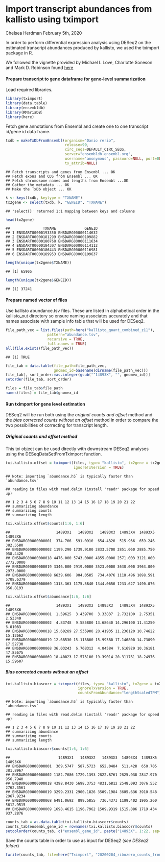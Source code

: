 Import transcript abundances from kallisto using tximport
================
Chelsea Herdman
February 5th, 2020

In order to perform differential expression analysis using DESeq2 on the
estimated transcript abundances produced by kallisto, we used the
tximport package in R.

We followed the vignette provided by Michael I. Love, Charlotte Soneson
and Mark D. Robinson found
[here](http://bioconductor.org/packages/release/bioc/vignettes/tximport/inst/doc/tximport.html#salmon_with_inferential_replicates)

#### Prepare transcript to gene dataframe for gene-level summarization

Load required libraries.

``` r
library(tximport)
library(data.table)
library(ensembldb)
library(RMariaDB)
library(here)
```

Fetch gene annotations from Ensembl and create one to one transcript
id/gene id data frame.

``` r
txdb = makeTxDbFromEnsembl(organism="Danio rerio",
                           release=99,
                           circ_seqs=DEFAULT_CIRC_SEQS,
                           server="ensembldb.ensembl.org",
                           username="anonymous", password=NULL, port=0L,
                           tx_attrib=NULL)
```

    ## Fetch transcripts and genes from Ensembl ... OK
    ## Fetch exons and CDS from Ensembl ... OK
    ## Fetch chromosome names and lengths from Ensembl ...OK
    ## Gather the metadata ... OK
    ## Make the TxDb object ... OK

``` r
k <- keys(txdb, keytype = "TXNAME")
tx2gene <- select(txdb, k, "GENEID", "TXNAME")
```

    ## 'select()' returned 1:1 mapping between keys and columns

``` r
head(tx2gene)
```

    ##               TXNAME             GENEID
    ## 1 ENSDART00000193350 ENSDARG00000114632
    ## 2 ENSDART00000181299 ENSDARG00000109882
    ## 3 ENSDART00000180768 ENSDARG00000111634
    ## 4 ENSDART00000184307 ENSDARG00000114112
    ## 5 ENSDART00000186443 ENSDARG00000116981
    ## 6 ENSDART00000189953 ENSDARG00000109637

``` r
length(unique(tx2gene$TXNAME))
```

    ## [1] 65905

``` r
length(unique(tx2gene$GENEID))
```

    ## [1] 37241

#### Prepare named vector of files

Use kallisto abundance.tsv files. These are listed in alphabetical order
in the kallisto\_out directory so ensure naming associates accurately
and that names associate with sample info table that will be used for
DESeq2.

``` r
file_path_vec = list.files(path=here("kallisto_quant_combined_z11"),
                   pattern="abundance.tsv",
                   recursive = TRUE,
                   full.names = TRUE)
all(file.exists(file_path_vec))
```

    ## [1] TRUE

``` r
file_tab = data.table(file_path=file_path_vec,
                      gnomex_id=basename(dirname(file_path_vec)))
file_tab[, sort_order:=as.integer(gsub("^14893X", "", gnomex_id))]
setorder(file_tab, sort_order)

files = file_tab$file_path
names(files) = file_tab$gnomex_id
```

#### Run tximport for gene level estimation

DESeq2 will be run both using the *original counts and offset* method
and the *bias corrected counts without an offset* method in order to
compare the two possibilities of correcting for transcript length.

##### Original counts and offset method

This txi object can be used directly with downstream DESeq2 analyses
using the DESeqDataSetFromTximport
function.

``` r
txi.kallisto.offset = tximport(files, type= "kallisto", tx2gene = tx2gene, 
                               ignoreTxVersion = TRUE)
```

    ## Note: importing `abundance.h5` is typically faster than `abundance.tsv`

    ## reading in files with read.delim (install 'readr' package for speed up)

    ## 1 2 3 4 5 6 7 8 9 10 11 12 13 14 15 16 17 18 19 20 21 22 
    ## summarizing abundance
    ## summarizing counts
    ## summarizing length

``` r
txi.kallisto.offset$counts[1:6, 1:6]
```

    ##                     14893X1   14893X2   14893X3  14893X4  14893X5   14893X6
    ## ENSDARG00000000001  374.706  591.0910  654.4320  515.936  659.246  382.5580
    ## ENSDARG00000000002 1199.290 1739.9100 2833.5700 2851.060 2885.750  958.4420
    ## ENSDARG00000000018 4476.000 5743.0000 4855.0000 2571.003 3121.000 2772.0000
    ## ENSDARG00000000019 3346.000 2919.0000 3523.0000 3638.000 3963.000 2973.0000
    ## ENSDARG00000000068 6639.606  904.0585  734.4076 1118.496 1898.591 5708.6379
    ## ENSDARG00000000069 1313.363 1175.5840 1344.0650 1233.627 1490.076  856.8193

``` r
txi.kallisto.offset$abundance[1:6, 1:6]
```

    ##                     14893X1   14893X2  14893X3   14893X4  14893X5  14893X6
    ## ENSDARG00000000001  1.59625  3.439700  3.33837  2.732100  2.75351  2.53349
    ## ENSDARG00000000002  4.83748  9.585880 13.68640 14.296100 11.41250  6.01083
    ## ENSDARG00000000018 15.68289 27.535900 20.41935 11.236120 10.74622 15.12662
    ## ENSDARG00000000019 12.68530 15.113800 15.99380 17.146800 14.73090 17.52730
    ## ENSDARG00000000068 36.03243  6.768312  4.84584  7.616929 10.36181 47.85675
    ## ENSDARG00000000069 18.40023 17.573100 19.39014 20.311761 18.24976 15.59607

##### Bias corrected counts without an offset

``` r
txi.kallisto.biascorr = tximport(files, type= "kallisto", tx2gene = tx2gene, 
                                 ignoreTxVersion = TRUE, 
                                 countsFromAbundance="lengthScaledTPM")
```

    ## Note: importing `abundance.h5` is typically faster than `abundance.tsv`

    ## reading in files with read.delim (install 'readr' package for speed up)

    ## 1 2 3 4 5 6 7 8 9 10 11 12 13 14 15 16 17 18 19 20 21 22 
    ## summarizing abundance
    ## summarizing counts
    ## summarizing length

``` r
txi.kallisto.biascorr$counts[1:6, 1:6]
```

    ##                      14893X1   14893X2   14893X3  14893X4  14893X5   14893X6
    ## ENSDARG00000000001  369.5747  587.5723  652.0484  511.428  650.705  381.8967
    ## ENSDARG00000000002 1182.7086 1729.1393 2822.8761 2825.938 2847.970  956.7940
    ## ENSDARG00000000018 4398.8430 5698.3753 4831.6812 2548.093 3076.552 2762.3561
    ## ENSDARG00000000019 3299.2331 2900.1826 3509.1984 3605.636 3910.548 2967.9234
    ## ENSDARG00000000068 6491.0692  899.5855  736.4373 1109.402 1905.260 5612.9515
    ## ENSDARG00000000069 1698.4615 1196.7962 1509.9319 1515.886 1719.434  937.2876

``` r
counts_tab = as.data.table(txi.kallisto.biascorr$counts)
counts_tab$ensembl_gene_id = rownames(txi.kallisto.biascorr$counts)
setcolorder(counts_tab, c("ensembl_gene_id", paste("14893X", 1:22, sep="")))
```

Save the counts table in order to use as input for DESeq2 (*see DESeq2
folder*)

``` r
fwrite(counts_tab, file=here("Tximport", "20200204_ribozero_counts_fromtximport_biascorrected.txt.gz"), sep="\t")
```
